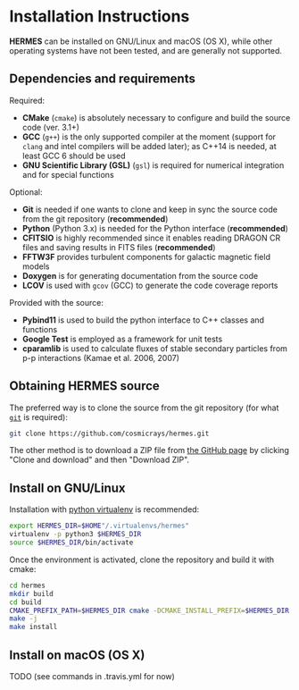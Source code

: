 # Installation Instructions

**HERMES** can be installed on GNU/Linux and macOS (OS X), while other operating systems have not been tested, and are generally not supported.

## Dependencies and requirements

Required:
- **CMake** (`cmake`) is absolutely necessary to configure and build the source code (ver. 3.1+)
- **GCC** (`g++`) is the only supported compiler at the moment (support for `clang` and intel compilers will be added later); as C++14 is needed, at least GCC 6 should be used
- **GNU Scientific Library (GSL)** (`gsl`) is required for numerical integration and for special functions

Optional:
- **Git** is needed if one wants to clone and keep in sync the source code from the git repository (**recommended**)
- **Python** (Python 3.x) is needed for the Python interface (**recommended**)
- **CFITSIO** is highly recommended since it enables reading DRAGON CR files and saving results in FITS files (**recommended**)
- **FFTW3F** provides turbulent components for galactic magnetic field models
- **Doxygen** is for generating documentation from the source code
- **LCOV** is used with `gcov` (GCC) to generate the code coverage reports

Provided with the source:
- **Pybind11** is used to build the python interface to C++ classes and functions
- **Google Test** is employed as a framework for unit tests
- **cparamlib** is used to calculate fluxes of stable secondary particles from p-p interactions (Kamae et al. 2006, 2007)

## Obtaining HERMES source

The preferred way is to clone the source from the git repository (for what [`git`](https://git-scm.com/book/en/v2) is required):

```sh
git clone https://github.com/cosmicrays/hermes.git
```

The other method is to download a ZIP file from [the GitHub page](https://github.com/cosmicrays/hermes) by clicking "Clone and download" and then "Download ZIP".

## Install on GNU/Linux

Installation with [python virtualenv](https://virtualenv.pypa.io) is recommended:
```sh
export HERMES_DIR=$HOME"/.virtualenvs/hermes"
virtualenv -p python3 $HERMES_DIR
source $HERMES_DIR/bin/activate
```
Once the environment is activated, clone the repository and build it with cmake:
```sh
cd hermes
mkdir build
cd build
CMAKE_PREFIX_PATH=$HERMES_DIR cmake -DCMAKE_INSTALL_PREFIX=$HERMES_DIR ..
make -j
make install
```

## Install on macOS (OS X)

TODO (see commands in .travis.yml for now)

